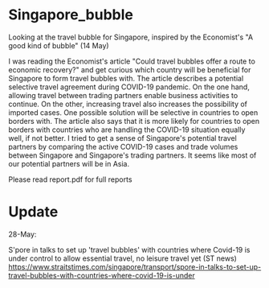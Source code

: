 # Singapore_bubble
Looking at the travel bubble for Singapore, inspired by the Economist's "A good kind of bubble" (14 May)

I was reading the Economist's article "Could travel bubbles offer a route to economic recovery?" and get curious which country will be beneficial for Singapore to form travel bubbles with.
The article describes a potential selective travel agreement during COVID-19 pandemic. On the one hand, allowing travel between trading partners enable business activities to continue. On the other, increasing travel also increases the possibility of imported cases. One possible solution will be selective in countries to open borders with.
The article also says that it is more likely for countries to open borders with countries who are handling the COVID-19 situation equally well, if not better.
I tried to get a sense of Singapore's potential travel partners by comparing the active COVID-19 cases and trade volumes between Singapore and Singapore's trading partners. It seems like most of our potential partners will be in Asia.

Please read report.pdf for full reports

# Update

28-May:

S'pore in talks to set up 'travel bubbles' with countries where Covid-19 is under control to allow essential travel, no leisure travel yet (ST news)
https://www.straitstimes.com/singapore/transport/spore-in-talks-to-set-up-travel-bubbles-with-countries-where-covid-19-is-under
